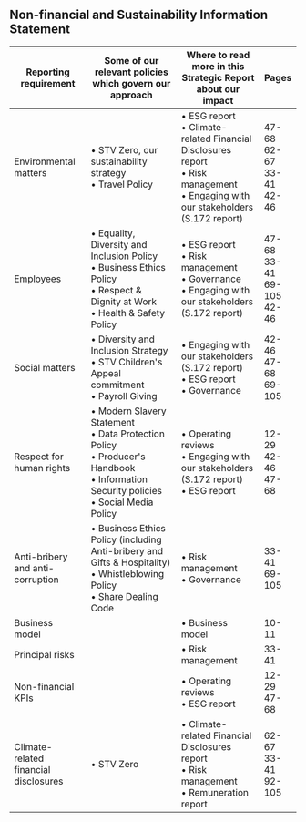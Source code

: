## Non-financial and Sustainability Information Statement

| Reporting requirement | Some of our relevant policies which govern our approach | Where to read more in this Strategic Report about our impact | Pages |
|----------------------|----------------------------------------------------------|-------------------------------------------------------------|--------|
| Environmental matters | • STV Zero, our sustainability strategy<br>• Travel Policy | • ESG report<br>• Climate-related Financial Disclosures report<br>• Risk management<br>• Engaging with our stakeholders (S.172 report) | 47-68<br>62-67<br>33-41<br>42-46 |
| Employees | • Equality, Diversity and Inclusion Policy<br>• Business Ethics Policy<br>• Respect & Dignity at Work<br>• Health & Safety Policy | • ESG report<br>• Risk management<br>• Governance<br>• Engaging with our stakeholders (S.172 report) | 47-68<br>33-41<br>69-105<br>42-46 |
| Social matters | • Diversity and Inclusion Strategy<br>• STV Children's Appeal commitment<br>• Payroll Giving | • Engaging with our stakeholders (S.172 report)<br>• ESG report<br>• Governance | 42-46<br>47-68<br>69-105 |
| Respect for human rights | • Modern Slavery Statement<br>• Data Protection Policy<br>• Producer's Handbook<br>• Information Security policies<br>• Social Media Policy | • Operating reviews<br>• Engaging with our stakeholders (S.172 report)<br>• ESG report | 12-29<br>42-46<br>47-68 |
| Anti-bribery and anti-corruption | • Business Ethics Policy (including Anti-bribery and Gifts & Hospitality)<br>• Whistleblowing Policy<br>• Share Dealing Code | • Risk management<br>• Governance | 33-41<br>69-105 |
| Business model | | • Business model | 10-11 |
| Principal risks | | • Risk management | 33-41 |
| Non-financial KPIs | | • Operating reviews<br>• ESG report | 12-29<br>47-68 |
| Climate-related financial disclosures | • STV Zero | • Climate-related Financial Disclosures report<br>• Risk management<br>• Remuneration report | 62-67<br>33-41<br>92-105 |